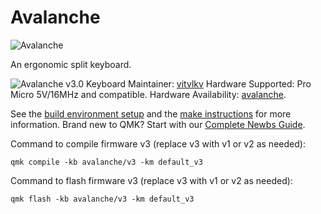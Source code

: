 # Avalanche

![Avalanche]()

An ergonomic split keyboard.

![Avalanche v3.0](https://github.com/vlkv/avalanche_info/blob/master/images/avalanche_v3-0.jpg)
Keyboard Maintainer: [vitvlkv](https://github.com/vlkv)
Hardware Supported: Pro Micro 5V/16MHz and compatible.
Hardware Availability: [avalanche](https://github.com/vlkv/avalanche).

See the [build environment setup](https://docs.qmk.fm/#/getting_started_build_tools) and the [make instructions](https://docs.qmk.fm/#/getting_started_make_guide) for more information. Brand new to QMK? Start with our [Complete Newbs Guide](https://docs.qmk.fm/#/newbs).

Command to compile firmware v3 (replace v3 with v1 or v2 as needed):
```
qmk compile -kb avalanche/v3 -km default_v3
```

Command to flash firmware v3 (replace v3 with v1 or v2 as needed):
```
qmk flash -kb avalanche/v3 -km default_v3
```
